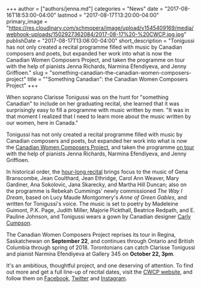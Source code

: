 +++
author = ["authors/jenna.md"]
categories = "News"
date = "2017-08-16T18:53:00-04:00"
lastmod = "2017-08-17T13:20:00-04:00"
primary_image = "https://res.cloudinary.com/schmopera/image/upload/v1545409169/media/webhook-uploads/1502927362084/2017-08-17%20-%20CWCP.jpg.jpg"
publishDate = "2017-08-17T13:06:00-04:00"
short_description = "Tonigussi has not only created a recital programme filled with music by Canadian composers and poets, but expanded her work into what is now the Canadian Women Composers Project, and taken the programme on tour with the help of pianists Jenna Richards, Narmina Efendiyeva, and Jenny Griffioen."
slug = "something-canadian-the-canadian-women-composers-project"
title = "&quot;Something Canadian&quot;: the Canadian Women Composers Project"
+++

When soprano Clarisse Tonigussi was on the hunt for "something Canadian" to include on her graduating recital, she learned that it was surprisingly easy to fill a programme with music written by men. "It was in that moment I realized that I need to learn more about the music written by our women, here in Canada."

Tonigussi has not only created a recital programme filled with music by Canadian composers and poets, but expanded her work into what is now the [Canadian Women Composers Project](https://www.canadianwomencomposersproject.com/biography), and taken the programme [on tour](https://www.canadianwomencomposersproject.com/concerts) with the help of pianists Jenna Richards, Narmina Efendiyeva, and Jenny Griffioen.

In historical order, the [hour-long recital](https://www.canadianwomencomposersproject.com/repertoire) brings focus to the music of Gena Branscombe, Jean Coulthard, Jean Ethridge, Carol Ann Weaver, Mary Gardiner, Ana Sokolovic, Jana Skarecky, and Martha Hill Duncan; also on the programme is Rebekah Cummings' newly commissioned *The Way I Dream*, based on Lucy Maude Montgomery's *Anne of Green Gables*, and written for Tonigussi's voice. The music is set to poetry by  Madeleine Guimont, P.K. Page, Judith Miller, Majorie Pickthall, Beatrice Redpath, and E. Pauline Johnson, and Tonigussi wears a gown by Canadian designer [Carly Cumpson](http://www.carlycumpson.com/).

The Canadian Women Composers Project reprises its tour in Regina, Saskatchewan on **September 22**, and continues through Ontario and British Columbia through spring of 2018. Torontonians can catch Clarisse Tonigussi and pianist Narmina Efendiyeva at Gallery 345 on **October 22, 3pm**.

It's an ambitious, thoughtful project, and one deserving of attention. To find out more and get a full line-up of recital dates, visit the [CWCP website](https://www.canadianwomencomposersproject.com/), and follow them on [Facebook](https://www.facebook.com/TheCWCProject/), [Twitter](https://twitter.com/TheCWCProject) and [Instagram](https://www.instagram.com/TheCWCProject/).


